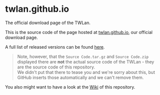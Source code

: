 # twlan.github.io

The official download page of the TWLan.

This is the source code of the page hosted at [twlan.github.io](https://twlan.github.io/), our official download page.

A full list of released versions can be found [here](https://github.com/TWLan/twlan.github.io/releases).  
> Note, however, that the `Source Code.tar.gz` and `Source Code.zip` displayed there are **not** the actual source code of the TWLan - they are the source code of this repository.  
> We didn't put that there to tease you and we're sorry about this, but GitHub inserts those automatically and we can't remove them.

You also might want to have a look at the [Wiki](https://github.com/TWLan/twlan.github.io/wiki) of this repository.
